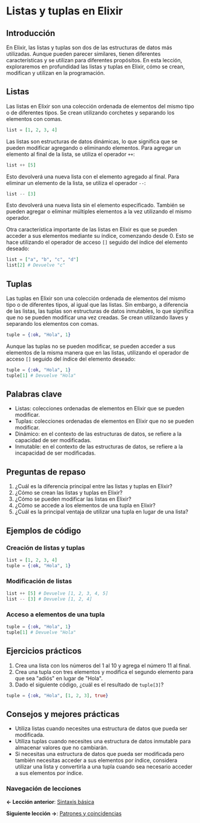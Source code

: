 
# Listas y tuplas en Elixir

## Introducción

En Elixir, las listas y tuplas son dos de las estructuras de datos más utilizadas. Aunque pueden parecer similares, tienen diferentes características y se utilizan para diferentes propósitos. En esta lección, exploraremos en profundidad las listas y tuplas en Elixir, cómo se crean, modifican y utilizan en la programación.

## Listas

Las listas en Elixir son una colección ordenada de elementos del mismo tipo o de diferentes tipos. Se crean utilizando corchetes y separando los elementos con comas.

```elixir
list = [1, 2, 3, 4]
```

Las listas son estructuras de datos dinámicas, lo que significa que se pueden modificar agregando o eliminando elementos. Para agregar un elemento al final de la lista, se utiliza el operador `++`:

```elixir
list ++ [5]
```

Esto devolverá una nueva lista con el elemento agregado al final. Para eliminar un elemento de la lista, se utiliza el operador `--`:

```elixir
list -- [3]
```

Esto devolverá una nueva lista sin el elemento especificado. También se pueden agregar o eliminar múltiples elementos a la vez utilizando el mismo operador.

Otra característica importante de las listas en Elixir es que se pueden acceder a sus elementos mediante su índice, comenzando desde 0. Esto se hace utilizando el operador de acceso `[]` seguido del índice del elemento deseado:

```elixir
list = ["a", "b", "c", "d"]
list[2] # Devuelve "c"
```

## Tuplas

Las tuplas en Elixir son una colección ordenada de elementos del mismo tipo o de diferentes tipos, al igual que las listas. Sin embargo, a diferencia de las listas, las tuplas son estructuras de datos inmutables, lo que significa que no se pueden modificar una vez creadas. Se crean utilizando llaves y separando los elementos con comas.

```elixir
tuple = {:ok, "Hola", 1}
```

Aunque las tuplas no se pueden modificar, se pueden acceder a sus elementos de la misma manera que en las listas, utilizando el operador de acceso `[]` seguido del índice del elemento deseado:

```elixir
tuple = {:ok, "Hola", 1}
tuple[1] # Devuelve "Hola"
```

## Palabras clave

- Listas: colecciones ordenadas de elementos en Elixir que se pueden modificar.
- Tuplas: colecciones ordenadas de elementos en Elixir que no se pueden modificar.
- Dinámico: en el contexto de las estructuras de datos, se refiere a la capacidad de ser modificadas.
- Inmutable: en el contexto de las estructuras de datos, se refiere a la incapacidad de ser modificadas.

## Preguntas de repaso

1. ¿Cuál es la diferencia principal entre las listas y tuplas en Elixir?
2. ¿Cómo se crean las listas y tuplas en Elixir?
3. ¿Cómo se pueden modificar las listas en Elixir?
4. ¿Cómo se accede a los elementos de una tupla en Elixir?
5. ¿Cuál es la principal ventaja de utilizar una tupla en lugar de una lista?

## Ejemplos de código

### Creación de listas y tuplas

```elixir
list = [1, 2, 3, 4]
tuple = {:ok, "Hola", 1}
```

### Modificación de listas

```elixir
list ++ [5] # Devuelve [1, 2, 3, 4, 5]
list -- [3] # Devuelve [1, 2, 4]
```

### Acceso a elementos de una tupla

```elixir
tuple = {:ok, "Hola", 1}
tuple[1] # Devuelve "Hola"
```

## Ejercicios prácticos

1. Crea una lista con los números del 1 al 10 y agrega el número 11 al final.
2. Crea una tupla con tres elementos y modifica el segundo elemento para que sea "adiós" en lugar de "Hola".
3. Dado el siguiente código, ¿cuál es el resultado de `tuple[3]`?

```elixir
tuple = {:ok, "Hola", [1, 2, 3], true}
```

## Consejos y mejores prácticas

- Utiliza listas cuando necesites una estructura de datos que pueda ser modificada.
- Utiliza tuplas cuando necesites una estructura de datos inmutable para almacenar valores que no cambiarán.
- Si necesitas una estructura de datos que pueda ser modificada pero también necesitas acceder a sus elementos por índice, considera utilizar una lista y convertirla a una tupla cuando sea necesario acceder a sus elementos por índice.

### Navegación de lecciones

**<- Lección anterior**: [Sintaxis básica](sintaxis_basica.md)

**Siguiente lección ->**: [Patrones y coincidencias](patrones_y_coincidencias.md)

